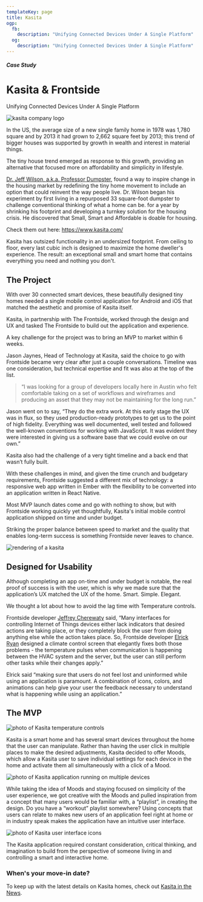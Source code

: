 ```yaml
---
templateKey: page
title: Kasita
ogp:
  fb:
    description: "Unifying Connected Devices Under A Single Platform"
  og:
    description: "Unifying Connected Devices Under A Single Platform"
---
```


<div class="case-study">
  <div class="case-study-section">
    <div class="container">
      <h5 class="case-study-subhead">Case Study</h5>
      <h1>Kasita &amp; Frontside</h1>
      <p>Unifying Connected Devices Under A Single Platform</p>
    </div>
  </div>

  <div class="case-study-section case-study-section case-study-company-description">
    <div class="container">
      <div class="client-logo-container"> <img src="/img/kasita-logo.svg" alt="kasita company logo" class="img-responsive"> </div>
      <p>In the US, the average size of a new single family home in 1978 was 1,780 square and by 2013 it had grown to 2,662 square feet by 2013; this trend of bigger houses was supported by growth in wealth and interest in material things.</p>
      <p>The tiny house trend emerged as response to this growth, providing an alternative that focused more on affordability and simplicity in lifestyle.</p>
      <p><a href="https://www.cnbc.com/2017/03/12/kasitas-jeff-wilson-who-lived-in-dumpster-to-fix-homeownership-issue.html">Dr. Jeff Wilson, a.k.a. Professor Dumpster</a>, found a way to inspire change in the housing market by redefining the tiny home movement to include an option that could reinvent the way people live. Dr. Wilson began his experiment by first living in a repurposed 33 square-foot dumpster to challenge conventional thinking of what a home can be. for a year by shrinking his footprint and developing a turnkey solution for the housing crisis. He discovered that Small, Smart and Affordable is doable for housing.</p>
      <p>Check them out here: <a href="https://www.kasita.com">https://www.kasita.com/</a></p>
    </div>
  </div>

  <div class="case-study-section case-study-pull-quote">
    <div class="container">
      <p>Kasita has outsized functionality in an undersized footprint. From ceiling to floor, every last cubic inch is designed to maximize the home dweller&#39;s experience. The result: an exceptional small and smart home that contains everything you need and nothing you don&#39;t.</p>
    </div>
  </div>

  <div class="case-study-section">
    <div class="container">
      <h2>The Project</h2>
      <p>With over 30 connected smart devices, these beautifully designed tiny homes needed a single mobile control application for Android and iOS that matched the aesthetic and promise of Kasita itself.</p>
      <p>Kasita, in partnership with The Frontside, worked through the design and UX and tasked The Frontside to build out the application and experience.</p>
      <p>A key challenge for the project was to bring an MVP to market within 6 weeks.</p>
      <p>Jason Jaynes, Head of Technology at Kasita, said the choice to go with Frontside became very clear after just a couple conversations. Timeline was one consideration, but technical expertise and fit was also at the top of the list.</p>
      <blockquote>&ldquo;I was looking for a group of developers locally here in Austin who felt comfortable taking on a set of workflows and wireframes and producing an asset that they may not be maintaining for the long run.&rdquo;</blockquote>
      <p>Jason went on to say, &ldquo;They do the extra work. At this early stage the UX was in flux, so they used production-ready prototypes to get us to the point of high fidelity. Everything was well documented, well tested and followed the well-known conventions for working with JavaScript. It was evident they were interested in giving us a software base that we could evolve on our own.&rdquo;</p>
      <p>Kasita also had the challenge of a very tight timeline and a back end that wasn’t fully built.</p>
      <p>With these challenges in mind, and given the time crunch and budgetary requirements, Frontside suggested a different mix of technology: a responsive web app written in Ember with the flexibility to be converted into an application written in React Native.</p>
      <p>Most MVP launch dates come and go with nothing to show, but with Frontside working quickly yet thoughtfully, Kasita&#39;s initial mobile control application shipped on time and under budget.</p>
      <p>Striking the proper balance between speed to market and the quality that enables long-term success is something Frontside never leaves to chance.</p>
    </div>
  </div>

  <div class="case-study-full-photo">
    <img src="/img/kasita.jpg" alt="rendering of a kasita">
  </div>

  <div class="case-study-section">
    <div class="container">
      <h2>Designed for Usability</h2>
      <p>Although completing an app on-time and under budget is notable, the real proof of success is with the user, which is why we made sure that the application’s UX matched the UX of the home. Smart. Simple. Elegant.</p>
      <p>We thought a lot about how to avoid the lag time with Temperature controls.</p>
      <p>Frontside developer <a href="/about/jeffrey-cherewaty">Jeffrey Cherewaty</a> said, &ldquo;Many interfaces for controlling Internet of Things devices either lack indicators that desired actions are taking place, or they completely block the user from doing anything else while the action takes place. So, Frontside developer <a href="/about/elrick-ryan">Elrick Ryan</a> designed a climate control screen that elegantly fixes both those problems - the temperature pulses when communication is happening between the HVAC system and the server, but the user can still perform other tasks while their changes apply.&rdquo;</p>
      <p>Elrick said &ldquo;making sure that users do not feel lost and uninformed while using an application is paramount. A combination of icons, colors, and animations can help give your user the feedback necessary to understand what is happening while using an application.&rdquo;</p>
    </div>
  </div>
  <div class="case-study-section">
    <div class="container">
      <h2>The MVP</h2>
      <div class="case-study-full-photo">
        <img src="/img/kasita-temp-screen.jpg" alt="photo of Kasita temperature controls">
      </div>
      <p>Kasita is a smart home and has several smart devices throughout the home that the user can manipulate. Rather than having the user click in multiple places to make the desired adjustments, Kasita decided to offer Moods, which allow a Kasita user to save individual settings for each device in the home and activate them all simultaneously with a click of a Mood.</p>
      <div class="case-study-full-photo">
        <img src="/img/kasita-multi-device.jpg" alt="photo of Kasita application running on multiple devices">
      </div>
      <p>While taking the idea of Moods and staying focused on simplicity of the user experience, we got creative with the Moods and pulled inspiration from a concept that many users would be familiar with, a &ldquo;playlist&rdquo;, in creating the design. Do you have a &ldquo;workout&rdquo; playlist somewhere? Using concepts that users can relate to makes new users of an application feel right at home or in industry speak makes the application have an intuitive user interface.</p>
      <div class="case-study-full-photo">
        <img src="/img/kasita-custom-icons.jpg" alt="photo of Kasita user interface icons">
      </div>
      <p>The Kasita application required constant consideration, critical thinking, and imagination to build from the perspective of someone living in and controlling a smart and interactive home.</p>
      <h3>When&#39;s your move-in date?</h3>
      <p>To keep up with the latest details on Kasita homes, check out <a href="https://kasita.com/news/">Kasita in the News</a>.</p>
    </div>
  </div>
</div>
